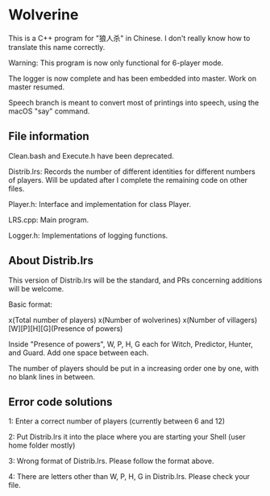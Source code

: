 # Wolverine

This is a C++ program for "狼人杀" in Chinese. I don't really know how to translate this name correctly.

Warning: This program is now only functional for 6-player mode.

The logger is now complete and has been embedded into master. Work on master resumed.

Speech branch is meant to convert most of printings into speech, using the macOS "say" command.

## File information

Clean.bash and Execute.h have been deprecated.

Distrib.lrs: Records the number of different identities for different numbers of players. Will be updated after I complete the remaining code on other files.

Player.h: Interface and implementation for class Player.

LRS.cpp: Main program.

Logger.h: Implementations of logging functions.

## About Distrib.lrs

This version of Distrib.lrs will be the standard, and PRs concerning additions will be welcome.

Basic format:

x(Total number of players) x(Number of wolverines) x(Number of villagers) [W][P][H][G](Presence of powers)
  
Inside "Presence of powers", W, P, H, G each for Witch, Predictor, Hunter, and Guard. Add one space between each.

The number of players should be put in a increasing order one by one, with no blank lines in between.


## Error code solutions

1: Enter a correct number of players (currently between 6 and 12)

2: Put Distrib.lrs it into the place where you are starting your Shell (user home folder mostly)

3: Wrong format of Distrib.lrs. Please follow the format above.

4: There are letters other than W, P, H, G in Distrib.lrs. Please check your file.
